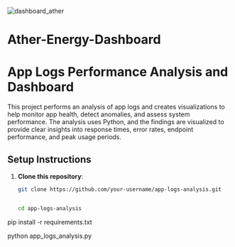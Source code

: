 ![dashboard_ather](https://github.com/user-attachments/assets/4d5e08f0-8588-49b6-a8eb-e3bc33e758af)

# Ather-Energy-Dashboard

# App Logs Performance Analysis and Dashboard

This project performs an analysis of app logs and creates visualizations to help monitor app health, detect anomalies, and assess system performance. The analysis uses Python, and the findings are visualized to provide clear insights into response times, error rates, endpoint performance, and peak usage periods.

## Setup Instructions

1. **Clone this repository**:
   ```bash
   git clone https://github.com/your-username/app-logs-analysis.git


   cd app-logs-analysis
pip install -r requirements.txt

python app_logs_analysis.py

